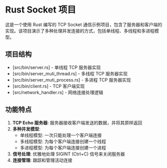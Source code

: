 # Rust Socket 项目

这是一个使用 Rust 编写的 TCP Socket 通信示例项目，包含了服务器和客户端的实现。该项目演示了多种处理并发连接的方式，包括单线程、多线程和多进程模型。

## 项目结构

- [src/bin/server.rs] - 单线程 TCP 服务器实现
- [src/bin/server_muti_thread.rs] - 多线程 TCP 服务器实现
- [src/bin/server_muti_process.rs] - 多进程 TCP 服务器实现
- [src/bin/client.rs] - TCP 客户端实现
- [src/network_handler.rs] - 网络连接处理逻辑

## 功能特点

1. **TCP Echo 服务器**: 服务器接收客户端发送的数据，并将其原样返回
2. **多种并发模型**:
   - 单线程模型: 一次只能处理一个客户端连接
   - 多线程模型: 为每个客户端连接创建一个线程
   - 多进程模型: 为每个客户端连接创建一个进程
3. **信号处理**: 优雅地处理 SIGINT (Ctrl+C) 信号来关闭服务器
4. **连接管理**: 跟踪和管理活动连接
